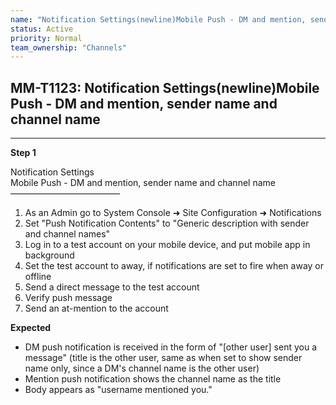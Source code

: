 ```yaml
---
name: "Notification Settings(newline)Mobile Push - DM and mention, sender name and channel name"
status: Active
priority: Normal
team_ownership: "Channels"
---
```


## MM-T1123: Notification Settings(newline)Mobile Push - DM and mention, sender name and channel name

---

**Step 1**

Notification Settings\
Mobile Push - DM and mention, sender name and channel name\
–––––––––––––––––––––––––

1. As an Admin go to System Console ➜ Site Configuration ➜ Notifications
2. Set "Push Notification Contents" to "Generic description with sender and channel names"
3. Log in to a test account on your mobile device, and put mobile app in background
4. Set the test account to away, if notifications are set to fire when away or offline
5. Send a direct message to the test account
6. Verify push message
7. Send an at-mention to the account

**Expected**

- DM push notification is received in the form of "\[other user] sent you a message" (title is the other user, same as when set to show sender name only, since a DM's channel name is the other user)
- Mention push notification shows the channel name as the title
- Body appears as "username mentioned you."
